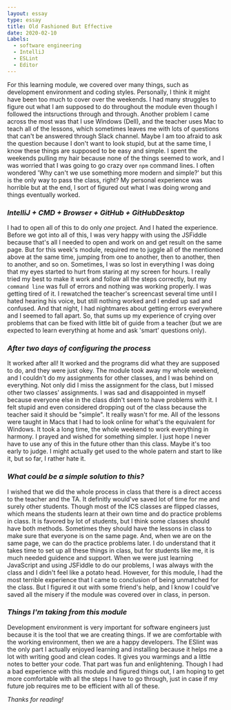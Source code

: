 ```yaml
---
layout: essay
type: essay
title: Old Fashioned But Effective
date: 2020-02-10
Labels:
  - software engineering
  - IntelliJ
  - ESLint
  - Editor
---
```


For this learning module, we covered over many things, such as development environment and coding styles. Personally, I think it might have been too much to cover over the weekends. I had many struggles to figure out what I am supposed to do throughout the module even though I followed the intsructions through and through. Another problem I came across the most was that I use Windows (Dell), and the teacher uses Mac to teach all of the lessons, which sometimes leaves me with lots of questions that can't be answered through Slack channel. Maybe I am too afraid to ask the question because I don't want to look stupid, but at the same time, I know these things are supposed to be easy and simple. I spent the weekends pulling my hair because none of the things seemed to work, and I was worried that I was going to go crazy over `npm` command lines. I often wondered 'Why can't we use something more modern and simple?' but this is the only way to pass the class, right? My personal experience was horrible but at the end, I sort of figured out what I was doing wrong and things eventually worked.

### *IntelliJ + CMD + Browser + GitHub + GitHubDesktop*
I had to open all of this to do only *one* project. And I hated the experience. Before we got into all of this, I was very happy with using the JSFiddle because that's all I needed to open and work on and get result on the same page. But for this week's module, required me to juggle all of the mentioned above at the same time, jumping from one to another, then to another, then to another, and so on. Sometimes, I was so lost in everything I was doing that my eyes started to hurt from staring at my screen for hours. I really tried my best to make it work and follow all the steps correctly, but my `command line` was full of errors and nothing was working properly. I was getting tired of it. I rewatched the teacher's screencast several time until I hated hearing his voice, but still nothing worked and I ended up sad and confused. And that night, I had nightmares about getting errors everywhere and I seemed to fall apart. So, that sums up my experience of crying over problems that can be fixed with little bit of guide from a teacher (but we are expected to learn everything at home and ask 'smart' questions only).
### *After two days of configuring the process*
It worked after all! It worked and the programs did what they are supposed to do, and they were just okey. The module took away my whole weekend, and I couldn't do my assignments for other classes, and I was behind on everything. Not only did I miss the assignment for the class, but I missed other two classes' assignments. I was sad and disappointed in myself because everyone else in the class didn't seem to have problems with it. I felt stupid and even considered dropping out of the class because the teacher said it should be "simple". It really wasn't for me. All of the lessons were taught in Macs that I had to look online for what's the equivalent for Windows. It took a long time, the whole weekend to work everything in harmony. I prayed and wished for something simpler. I just hope I never have to use any of this in the future other than this class. Maybe it's too early to judge. I might actually get used to the whole patern and start to like it, but so far, I rather hate it. 
### *What could be a simple solution to this?*
I wished that we did the whole process in class that there is a direct access to the teacher and the TA. It definitly would've saved lot of time for me and surely other students. Though most of the ICS classes are flipped classes, which means the students learn at their own time and do practice problems in class. It is favored by lot of students, but I think some classes should have both methods. Sometimes they should have the lessons in class to make sure that everyone is on the same page. And, when we are on the same page, we can do the practice problems later. I do understand that it takes time to set up all these things in class, but for students like me, it is much needed guidence and support. When we were just learning JavaScript and using JSFiddle to do our problems, I was always with the class and I didn't feel like a potato head. However, for this module, I had the most terrible experience that I came to conclusion of being unmatched for the class. But I figured it out with some friend's help, and I know I could've saved all the misery if the module was covered over in class, in person. 
### *Things I'm taking from this module*
Development environment is very important for software engineers just because it is the tool that we are creating things. If we are comfortable with the working environment, then we are a happy developers. The ESlint was the only part I actually enjoyed learning and installing because it helps me a lot with writing good and clean codes. It gives you warmings and a little notes to better your code. That part was fun and enlightening. Though I had a bad experience with this module and figured things out, I am hoping to get more comfortable with all the steps I have to go through, just in case if my future job requires me to be efficient with all of these. 

*Thanks for reading!*
